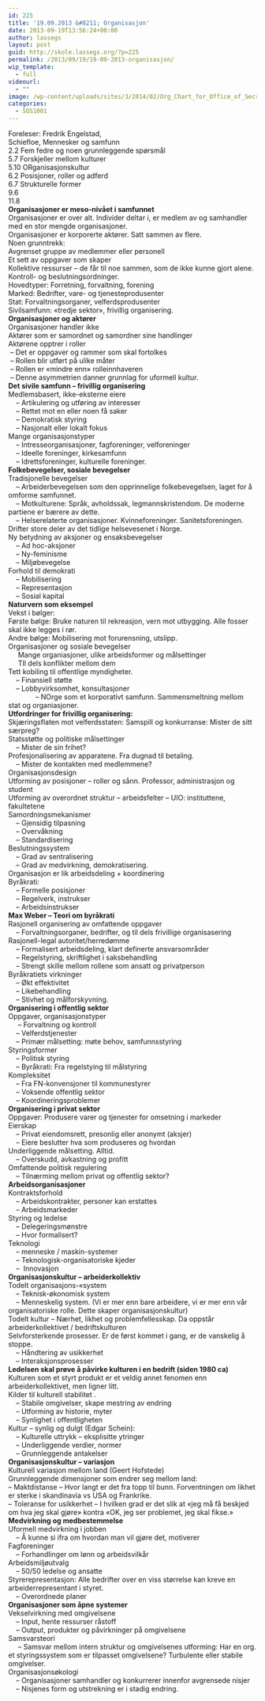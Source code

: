 ```yaml
---
id: 225
title: '19.09.2013 &#8211; Organisasjon'
date: 2013-09-19T13:56:24+00:00
author: lassegs
layout: post
guid: http://skole.lassegs.org/?p=225
permalink: /2013/09/19/19-09-2013-organisasjon/
wip_template:
  - full
videourl:
  - ""
image: /wp-content/uploads/sites/3/2014/02/Org_Chart_for_Office_of_Secretary_of_Defense.png
categories:
  - SOS1001
---
```

<div>
  Foreleser: Fredrik Engelstad,
</div>

<div>
</div>

<div>
  Schiefloe, Mennesker og samfunn
</div>

<div>
  2.2 Fem fedre og noen grunnleggende spørsmål
</div>

<div>
  5.7 Forskjeller mellom kulturer
</div>

<div>
  5.10 ORganisasjonskultur
</div>

<div>
  6.2 Posisjoner, roller og adferd
</div>

<div>
  6.7 Strukturelle former
</div>

<div>
  9.6
</div>

<div>
  11.8
</div>

<div>
</div>

<div>
  <strong>Organisasjoner er meso-nivået i samfunnet</strong>
</div>

<div>
  Organisasjoner er over alt. Individer deltar i, er medlem av og samhandler med en stor mengde organisasjoner.
</div>

<div>
  Organisasjoner er korporerte aktører. Satt sammen av flere.
</div>

<div>
</div>

<div>
  Noen grunntrekk:
</div>

<div>
  Avgrenset gruppe av medlemmer eller personell
</div>

<div>
  Et sett av oppgaver som skaper
</div>

<div>
  Kollektive ressurser &#8211; de får til noe sammen, som de ikke kunne gjort alene.
</div>

<div>
  Kontroll- og beslutningsordninger.
</div>

<div>
</div>

<!--more-->

<div>
  Hovedtyper: Forretning, forvaltning, forening
</div>

<div>
  Marked: Bedrifter, vare- og tjenesteprodusenter
</div>

<div>
  Stat: Forvaltningsorganer, velferdsprodusenter
</div>

<div>
  Sivilsamfunn: &laquo;tredje sektor&raquo;, frivillig organisering.
</div>

<div>
</div>

<div>
  <strong>Organisasjoner og aktører</strong>
</div>

<div>
  Organisasjoner handler ikke
</div>

<div>
  Aktører som er samordnet og samordner sine handlinger
</div>

<div>
</div>

<div>
  Aktørene opptrer i roller
</div>

<div>
   &#8211; Det er oppgaver og rammer som skal fortolkes
</div>

<div>
   &#8211; Rollen blir utført på ulike måter
</div>

<div>
   &#8211; Rollen er &laquo;mindre enn&raquo; rolleinnhaveren
</div>

<div>
   &#8211; Denne asymmetrien danner grunnlag for uformell kultur.
</div>

<div>
</div>

<div>
  <strong>Det sivile samfunn &#8211; frivillig organisering</strong>
</div>

<div>
  Medlemsbasert, ikke-eksterne eiere
</div>

<div>
      &#8211; Artikulering og utføring av interesser
</div>

<div>
      &#8211; Rettet mot en eller noen få saker
</div>

<div>
      &#8211; Demokratisk styring
</div>

<div>
      &#8211; Nasjonalt eller lokalt fokus
</div>

<div>
</div>

<div>
  Mange organisasjonstyper
</div>

<div>
      &#8211; Intresseorganisasjoner, fagforeninger, velforeninger
</div>

<div>
      &#8211; Ideelle foreninger, kirkesamfunn
</div>

<div>
      &#8211; Idrettsforeninger, kulturelle foreninger.
</div>

<div>
</div>

<div>
  <strong>Folkebevegelser, sosiale bevegelser</strong>
</div>

<div>
  Tradisjonelle bevegelser
</div>

<div>
      &#8211; Arbeiderbevegelsen som den opprinnelige folkebevegelsen, laget for å omforme samfunnet.
</div>

<div>
      &#8211; Motkulturene: Språk, avholdssak, legmannskristendom. De moderne partiene er bærere av dette.
</div>

<div>
      &#8211; Helserelaterte organisasjoner. Kvinneforeninger. Sanitetsforeningen. Drifter store deler av det tidlige helsevesenet i Norge.
</div>

<div>
</div>

<div>
  Ny betydning av aksjoner og ensaksbevegelser
</div>

<div>
      &#8211; Ad hoc-aksjoner
</div>

<div>
      &#8211; Ny-feminisme
</div>

<div>
      &#8211; Miljøbevegelse
</div>

<div>
</div>

<div>
  Forhold til demokrati
</div>

<div>
      &#8211; Mobilisering
</div>

<div>
      &#8211; Representasjon
</div>

<div>
      &#8211; Sosial kapital
</div>

<div>
</div>

<div>
  <strong>Naturvern som eksempel</strong>
</div>

<div>
  Vekst i bølger:
</div>

<div>
  Første bølge: Bruke naturen til rekreasjon, vern mot utbygging. Alle fosser skal ikke legges i rør.
</div>

<div>
  Andre bølge: Mobilisering mot forurensning, utslipp.
</div>

<div>
</div>

<div>
  Organisasjoner og sosiale bevegelser
</div>

<div>
       Mange organiasjoner, ulike arbeidsformer og målsettinger
</div>

<div>
       TIl dels konflikter mellom dem
</div>

<div>
</div>

<div>
  Tett kobiling til offentlige myndigheter.
</div>

<div>
      &#8211; Finansiell støtte
</div>

<div>
      &#8211; Lobbyvirksomhet, konsultasjoner
</div>

<div>
                &#8211; NOrge som et korporativt samfunn. Sammensmeltning mellom stat og organiasjoner.
</div>

<div>
</div>

<div>
  <strong>Utfordringer for frivillig organisering:</strong>
</div>

<div>
  Skjæringsflaten mot velferdsstaten: Samspill og konkurranse: Mister de sitt særpreg?
</div>

<div>
</div>

<div>
  Statsstøtte og politiske målsettinger
</div>

<div>
      &#8211; Mister de sin frihet?
</div>

<div>
</div>

<div>
  Profesjonalisering av apparatene. Fra dugnad til betaling.
</div>

<div>
      &#8211; Mister de kontakten med medlemmene?
</div>

<div>
</div>

<div>
  Organisasjonsdesign
</div>

<div>
  Utforming av posisjoner &#8211; roller og sånn. Professor, administrasjon og student
</div>

<div>
  Utforming av overordnet struktur &#8211; arbeidsfelter &#8211; UIO: instituttene, fakultetene
</div>

<div>
</div>

<div>
  Samordningsmekanismer
</div>

<div>
      &#8211; Gjensidig tilpasning
</div>

<div>
      &#8211; Overvåkning
</div>

<div>
      &#8211; Standardisering
</div>

<div>
</div>

<div>
  Beslutningssystem
</div>

<div>
      &#8211; Grad av sentralisering
</div>

<div>
      &#8211; Grad av medvirkning, demokratisering.
</div>

<div>
</div>

<div>
  Organisasjon er lik arbeidsdeling + koordinering
</div>

<div>
  Byråkrati:
</div>

<div>
      &#8211; Formelle posisjoner
</div>

<div>
      &#8211; Regelverk, instrukser
</div>

<div>
      &#8211; Arbeidsinstrukser
</div>

<div>
</div>

<div>
  <strong>Max Weber &#8211; Teori om byråkrati</strong>
</div>

<div>
  Rasjonell organisering av omfattende oppgaver
</div>

<div>
      &#8211; Forvaltningsorganer, bedrifter, og til dels frivillige organisasering
</div>

<div>
</div>

<div>
  Rasjonell-legal autoritet/herredømme
</div>

<div>
      &#8211; Formalisert arbeidsdeling, klart definerte ansvarsområder
</div>

<div>
      &#8211; Regelstyring, skriftlighet i saksbehandling
</div>

<div>
      &#8211; Strengt skille mellom rollene som ansatt og privatperson
</div>

<div>
</div>

<div>
  Byråkratiets virkninger
</div>

<div>
      &#8211; Økt effektivitet
</div>

<div>
      &#8211; Likebehandling
</div>

<div>
      &#8211; Stivhet og målforskyvning.
</div>

<div>
</div>

<div>
  <strong>Organisering i offentlig sektor</strong>
</div>

<div>
  Oppgaver, organisasjonstyper
</div>

<div>
       &#8211; Forvaltning og kontroll
</div>

<div>
      &#8211; Velferdstjenester
</div>

<div>
      &#8211; Primær målsetting: møte behov, samfunnsstyring
</div>

<div>
</div>

<div>
  Styringsformer
</div>

<div>
      &#8211; Politisk styring
</div>

<div>
      &#8211; Byråkrati: Fra regelstying til målstyring
</div>

<div>
</div>

<div>
  Kompleksitet
</div>

<div>
      &#8211; Fra FN-konvensjoner til kommunestyrer
</div>

<div>
      &#8211; Voksende offentlig sektor
</div>

<div>
      &#8211; Koordineringsproblemer
</div>

<div>
</div>

<div>
  <strong>Organisering i privat sektor</strong>
</div>

<div>
  Oppgaver: Produsere varer og tjenester for omsetning i markeder
</div>

<div>
</div>

<div>
  Eierskap
</div>

<div>
      &#8211; Privat eiendomsrett, presonlig eller anonymt (aksjer)
</div>

<div>
      &#8211; Eiere beslutter hva som produseres og hvordan
</div>

<div>
</div>

<div>
  Underliggende målsetting. Alltid.
</div>

<div>
      &#8211; Overskudd, avkastning og profitt
</div>

<div>
</div>

<div>
  Omfattende politisk regulering
</div>

<div>
      &#8211; Tilnærming mellom privat og offentlig sektor?
</div>

<div>
</div>

<div>
  <strong>Arbeidsorganisasjoner</strong>
</div>

<div>
  Kontraktsforhold
</div>

<div>
      &#8211; Arbeidskontrakter, personer kan erstattes
</div>

<div>
      &#8211; Arbeidsmarkeder
</div>

<div>
  Styring og ledelse
</div>

<div>
      &#8211; Delegeringsmønstre
</div>

<div>
      &#8211; Hvor formalisert?
</div>

<div>
  Teknologi
</div>

<div>
      &#8211; menneske / maskin-systemer
</div>

<div>
      &#8211; Teknologisk-organisatoriske kjeder
</div>

<div>
      &#8211;  Innovasjon
</div>

<div>
</div>

<div>
  <strong>Organisasjonskultur &#8211; arbeiderkollektiv</strong>
</div>

<div>
  Todelt organisasjons-&laquo;system
</div>

<div>
      &#8211; Teknisk-økonomisk system
</div>

<div>
      &#8211; Menneskelig system. (Vi er mer enn bare arbeidere, vi er mer enn vår organisatoriske rolle. Dette skaper organisasjonskultur)
</div>

<div>
</div>

<div>
  Todelt kultur &#8211; Nærhet, likhet og problemfellesskap. Da oppstår arbeiderkollektivet / bedriftskulturen
</div>

<div>
</div>

<div>
  Selvforsterkende prosesser. Er de først kommet i gang, er de vanskelig å stoppe.
</div>

<div>
      &#8211; Håndtering av usikkerhet
</div>

<div>
      &#8211; Interaksjonsprosesser
</div>

<div>
</div>

<div>
  <strong>Ledelsen skal prøve å påvirke kulturen i en bedrift (siden 1980 ca)</strong>
</div>

<div>
  Kulturen som et styrt produkt er et veldig annet fenomen enn arbeiderkollektivet, men ligner litt.
</div>

<div>
  Kilder til kulturell stabilitet .
</div>

<div>
      &#8211; Stabile omgivelser, skape mestring av endring
</div>

<div>
      &#8211; Utforming av historie, myter
</div>

<div>
      &#8211; Synlighet i offentligheten
</div>

<div>
  Kultur &#8211; synlig og dulgt (Edgar Schein):
</div>

<div>
      &#8211; Kulturelle uttrykk &#8211; eksplisitte ytringer
</div>

<div>
      &#8211; Underliggende verdier, normer
</div>

<div>
      &#8211; Grunnleggende antakelser
</div>

<div>
</div>

<div>
  <strong>Organisasjonskultur &#8211; variasjon</strong>
</div>

<div>
  Kulturell variasjon mellom land (Geert Hofstede)
</div>

<div>
  Grunnleggende dimensjoner som endrer seg mellom land:
</div>

<div>
  &#8211; Maktdistanse &#8211; Hvor langt er det fra topp til bunn. Forventningen om likhet er sterke i skandinavia vs USA og Frankrike.
</div>

<div>
  &#8211; Toleranse for usikkerhet &#8211; I hvilken grad er det slik at &laquo;jeg må få beskjed om hva jeg skal gjøre&raquo; kontra &laquo;OK, jeg ser problemet, jeg skal fikse.&raquo;
</div>

<div>
</div>

<div>
  <strong>Medvirkning og medbestemmelse</strong>
</div>

<div>
  Uformell medvirkning i jobben
</div>

<div>
      &#8211; Å kunne si ifra om hvordan man vil gjøre det, motiverer
</div>

<div>
  Fagforeninger
</div>

<div>
      &#8211; Forhandlinger om lønn og arbeidsvilkår
</div>

<div>
  Arbeidsmiljøutvalg
</div>

<div>
      &#8211; 50/50 ledelse og ansatte
</div>

<div>
  Styrerepresentasjon: Alle bedrifter over en viss størrelse kan kreve en arbeiderrepresentant i styret.
</div>

<div>
      &#8211; Overordnede planer
</div>

<div>
</div>

<div>
  <strong>Organisasjoner som åpne systemer</strong>
</div>

<div>
  Vekselvirkning med omgivelsene
</div>

<div>
      &#8211; Input, hente ressurser råstoff
</div>

<div>
      &#8211; Output, produkter og påvirkninger på omgivelsene
</div>

<div>
  Samsvarsteori
</div>

<div>
       &#8211; Samsvar mellom intern struktur og omgivelsenes utforming: Har en org. et styringssystem som er tilpasset omgivelsene? Turbulente eller stabile omgivelser.
</div>

<div>
  Organisasjonsøkologi
</div>

<div>
      &#8211; Organisasjoner samhandler og konkurrerer innenfor avgrensede nisjer
</div>

<div>
      &#8211; Nisjenes form og utstrekning er i stadig endring.
</div>